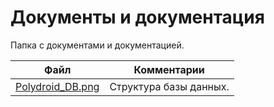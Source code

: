 # Документы и документация

Папка с документами и документацией.

| Файл | Комментарии |
|---|---|
| [Polydroid_DB.png](Polydroid_DB.png) | Структура базы данных. |
